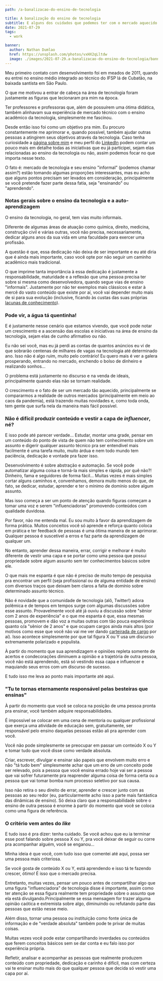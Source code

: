 ```yaml
---
path: /a-banalizacao-do-ensino-de-tecnologia

title: A banalização do ensino de tecnologia
subtitle: E alguns dos cuidados que podemos ter com o mercado aquecido
date: 2021-07-29
tags:
  - work

banner:
  author: Nathan Dumlao
  href: https://unsplash.com/photos/vxHX2qLltdw
  image: ./images/2021-07-29.a-banalizacao-do-ensino-de-tecnologia/banner.jpg
---
```


Meu primeiro contato com desenvolvimento foi em meados de 2011, quando eu entrei no ensino médio integrado ao técnico do IFSP lá de Cubatão, na baixada santista em São Paulo.

O que me motivou a entrar de cabeça na área de tecnologia foram justamente as figuras que lecionaram pra mim na época.

Ter professores e professoras que, além de possuírem uma ótima didática, também alinhavam sua experiência de mercado técnico com o ensino acadêmico da tecnologia, simplesmente me fascinou.

Desde então isso foi como um objetivo pra mim. Eu procuro constantemente me aprimorar e, quando possível, também ajudar outras pessoas a atingirem seus objetivos através da tecnologia. Caso tenha curiosidade a [página sobre mim](/sobre) e meu perfil do [LinkedIn](https://www.linkedin.com/in/gabrieluizramos/) podem contar um pouco mais em detalhe todas as iniciativas que eu já participei, sejam elas relacionadas ao ensino da tecnologia ou não, assim podemos focar no que importa nesse texto.

O fato é: mercado de tecnologia e seu ensino "informal" (podemos chamar assim?) estão tomando algumas proporções interessantes, mas eu acho que alguns pontos precisam ser levados em consideração, principalmente se você pretende fazer parte dessa fatia, seja "ensinando" ou "aprendendo".

### Notas gerais sobre o ensino da tecnologia e a auto-aprendizagem

O ensino da tecnologia, no geral, tem vias muito informais.

Diferente de algumas áreas de atuação como química, direito, medicina, construção civil e várias outras, você não precisa, necessariamente, dedicar alguns anos da sua vida em uma faculdade para exercer uma profissão.

A questão é que, essa dedicação não deixa de ser importante e eu até diria que é ainda mais importante, caso você opte por não seguir um caminho acadêmico mais tradicional.

O que imprime tanta importância à essa dedicação é justamente a responsabilidade, maturidade e a reflexão que uma pessoa precisa ter sobre si mesma como desenvolvedora, quando segue vias de ensino "informais". Justamente por não ter exemplos mais clássicos e estar à mercê do vasto conteúdo que existe por aí, você vai depender muito mais de si para sua evolução (inclusive, ficando às custas das suas próprias [lacunas de conhecimento](/lacunas-de-conhecimento-e-a-importancia-de-nao-pular-etapas)).

### Pode vir, a água tá quentinha!

E é justamente nesse cenário que estamos vivendo, que você pode notar um crescimento e a ascensão das escolas e iniciativas na área de ensino da tecnologia, sejam elas de cunho afirmativo ou não.

Eu não sei você, mas eu já perdi as contas de quantos anúncios eu vi de que sobrarão centenas de milhares de vagas na tecnologia até determinado ano. Isso não é algo ruim, muito pelo contrário! Eu quero mais é ver a galera prosperando, entrando no mercado, enchendo o bolso de dinheiro e realizando sonhos...

O problema está justamente no discurso e na venda de ideais, principalmente quando elas não se tornam realidade.

O crescimento e o fato de ser um mercado tão aquecido, principalmente se compararmos a realidade de outros mercados (principalmente em meio ao caos da pandemia), está trazendo muitas novidades e, como toda onda, tem gente que surfa nela da maneira mais fácil possível.

### Não é difícil produzir conteúdo e vestir a capa de *influencer*, né?

E isso pode até parecer verdade... Estudar, montar uma grade, pensar em um conteúdo do ponto de vista de quem não tem conhecimento sobre um assunto e digerir qualquer assunto técnico pra ser entendível mais facilmente é uma tarefa muito, muito árdua e nem todo mundo tem paciência, dedicação e vontade pra fazer isso.

Desenvolvimento é sobre abstração e automação. Se você pode automatizar alguma coisa e torná-la mais simples e rápida, por quê não?! Dinheiro, fama e seguidores de forma fácil... Muitas vezes é mais simples cortar alguns caminhos e, convenhamos, demora muito menos do que, de fato, se dedicar, estudar, aprender e ter o mínimo de domínio sobre algum assunto.

Mas isso começa a ser um ponto de atenção quando figuras começam a tomar uma voz e serem "influenciadoras" promovendo conteúdos com qualidade duvidosa.

Por favor, não me entenda mal. Eu sou muito à favor da aprendizagem de forma prática. Muitos conceitos você só aprende e reforça quanto coloca em prática e ter feedback de pessoas é uma ótima maneira de se aprimorar. Qualquer pessoa é suscetível a erros e faz parte da aprendizagem de qualquer um.

No entanto, aprender dessa maneira, errar, corrigir e melhorar é muito diferente de vestir uma capa e se portar como uma pessoa que possui propriedade sobre algum assunto sem ter conhecimentos básicos sobre ele.

O que mais me espanta é que não é preciso de muito tempo de pesquisa pra encontrar um perfil (seja profissional ou de alguma entidade de ensino) com diversos traços que deixam bem claros a falta de domínio sobre determinado assunto técnico.

Não é novidade que a comunidade de tecnologia (alô, Twitter!) adora polêmica e de tempos em tempos surge com algumas discussões sobre esse assunto. Provavelmente você até já ouviu a discussão sobre "sênior com 2 anos de experiência" e o que me espanta é que, essa mesmas pessoas, promovem e dão voz a muitas outras com tão pouca experiência quanto o/a "sênior de 2 anos" e que ocupam cargos ainda mais altos (por motivos como esse que você não vai me ver dando [carteirada de cargo](/titulos-de-cargos-realmente-importam) por aí). Isso acontece simplesmente por que tal figura X ou Y usa um discurso extremamente polarizado e populista.

À partir do momento que sua aprendizagem e opiniões repleta somente de acertos e condecorações diminuem a opinião e a trajetória de outra pessoa, você não está aprendendo, está só vestindo essa capa e influencer e maquiando seus erros com um discurso de sucesso.

E tudo isso me leva ao ponto mais importante até aqui.

### "Tu te tornas eternamente responsável pelas besteiras que ensinas"

À partir do momento que você se coloca na posição de uma pessoa pronta pra ensinar, você também adquire responsabilidades.

É impossível se colocar em uma cena de mentoria ou qualquer profissional que exerça uma atividade de educação sem, gratuitamente, ser responsável pelo ensino daquelas pessoas estão ali pra aprender com você.

Você não pode simplesmente se preocupar em passar um conteúdo X ou Y e tomar tudo que você disse como verdade absoluta.

Criar, escrever, divulgar e ensinar são papeis que envolvem muito erro e não "tá tudo bem" simplesmente achar que um erro de um conceito pode ser relevado, pois a pessoa que você ensina errado hoje vai ser a pessoa que vai sofrer futuramente pra reaprender alguma coisa de forma certa ou a pessoa que vai tomar bomba num processo seletivo por sua causa.

Isso não retira o seu direito de errar, aprender e crescer junto com as pessoas ao seu redor (eu, particularmente acho isso a parte mais fantástica das dinâmicas de ensino). Só deixa claro que a responsabilidade sobre o ensino de outra pessoa é enorme à partir do momento que você se coloca como uma figura de referência.

### O critério vem antes do *like*

E tudo isso é pra dizer: tenha cuidado. Se você achou que eu ia terminar esse post falando sobre pessoa X ou Y, pra você deixar de seguir ou corre pra acompanhar alguém, você se enganou...

Minha ideia é que você, com tudo isso que comentei até aqui, possa ser uma pessoa mais criteriosa.

Se você gosta de conteúdo X ou Y, está aprendendo e isso tá te fazendo crescer, ótimo! É isso que o mercado precisa.

Entretanto, muitas vezes, pensar um pouco antes de compartilhar algo que uma figura "influenciadora" de tecnologia disse é importante, assim como ter atenção se essa figura realmente tem propriedade sobre o assunto que ela está divulgando.Principalmente se essa mensagem for trazer alguma opinião caótica e extremista sobre algo, diminuindo ou refutando parte das pessoas que estão nesse meio.

Além disso, tornar uma pessoa ou instituição como fonte única de informação e de "verdade absoluta" também pode te privar de muitas coisas.

Muitas vezes você pode estar compartilhando inverdades ou conteúdos que ferem conceitos básicos sem se dar conta e eu falo isso por experiência própria.

Refletir, analisar e acompanhar as pessoas que realmente produzem conteúdo com propriedade, dedicação e carinho é difícil, mas com certeza vai te ensinar muito mais do que qualquer pessoa que decida só vestir uma capa por aí.

